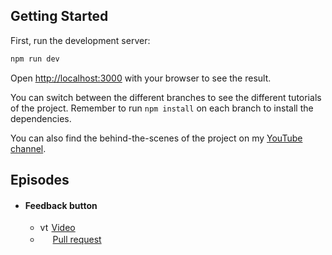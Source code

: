 ## Getting Started

First, run the development server:

```bash
npm run dev
```

Open [http://localhost:3000](http://localhost:3000) with your browser to see the result.

You can switch between the different branches to see the different tutorials of the project. Remember to run `npm install` on each branch to install the dependencies.

You can also find the behind-the-scenes of the project on my [YouTube channel](https://www.youtube.com/@prrrcl).

## Episodes

- #### Feedback button
  - <img src="https://github.com/user-attachments/assets/e09b7686-f6cd-4a00-af46-fe9cbb809ff9" alt="yt" width="14"/> [Video](https://www.youtube.com/watch?v=P2qT5cW3i8U&t=68s)
  - <img src="https://github.com/user-attachments/assets/9c820886-1634-4f2c-9e16-fe690833d485" width="16"/> [Pull request](https://github.com/prrrcl/feedback-button/pull/1)
